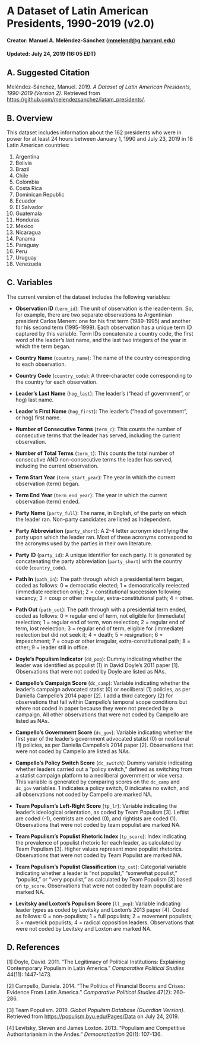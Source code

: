 # A Dataset of Latin American Presidents, 1990-2019 (v2.0)
####  Creator: Manuel A. Meléndez-Sánchez (mmelend@g.harvard.edu)
#### Updated: July 24, 2019 (16:05 EDT)

## A. Suggested Citation
Meléndez-Sánchez, Manuel. 2019. *A Dataset of Latin American Presidents, 1990-2019 (Version 2)*. Retrieved from https://github.com/melendezsanchez/latam_presidents/. 

## B. Overview

This dataset includes information about the 162 presidents who were in power for at least 24 hours between January 1, 1990 and July 23, 2019 in 18 Latin American countries: 

1. Argentina
2. Bolivia
3. Brazil
4. Chile
5. Colombia
6. Costa Rica
7. Dominican Republic
8. Ecuador
9. El Salvador
10. Guatemala
11. Honduras
12. Mexico
13. Nicaragua
14. Panama
15. Paraguay
16. Peru
17. Uruguay
18. Venezuela

## C. Variables

The current version of the dataset includes the following variables:


* **Observation ID** (`term_id`): The unit of observation is the leader-term. So, for example, there are two separate observations to Argentinian president Carlos Menem: one for his first term (1989-1995) and another for his second term (1995-1999). Each observation has a unique term ID captured by this variable. Term IDs concatenate a country code, the first word of the leader’s last name, and the last two integers of the year in which the term began. 

* **Country Name** (`country_name`):  The name of the country corresponding to each observation. 

* **Country Code** (`country_code`): A three-character code corresponding to the country for each observation.

* **Leader’s Last Name** (`hog_last`): The leader’s (“head of government”, or hog) last name.

* **Leader's First Name** (`hog_first`): The leader’s (“head of government”, or hog) first name.

* **Number of Consecutive Terms** (`term_c`): This counts the number of consecutive terms that the leader has served, including the current observation.
 
* **Number of Total Terms** (`term_t`): This counts the total number of consecutive AND non-consecutive terms the leader has served, including the current observation. 

* **Term Start Year** (`term_start_year`): The year in which the current observation (term) began.

* **Term End Year** (`term_end_year`): The year in which the current observation (term) ended. 

* **Party Name** (`party_full`): The name, in English, of the party on which the leader ran. Non-party candidates are listed as Independent. 

* **Party Abbreviation** (`party_short`): A 2-4 letter acronym identifying the party upon which the leader ran. Most of these acronyms correspond to the acronyms used by the parties in their own literature.

* **Party ID** (`party_id`): A unique identifier for each party. It is generated by concatenating the party abbreviation (`party_short`) with the country code (`country_code`).

* **Path In** (`path_in`): The path through which a presidential term began, coded as follows: 0 = democratic elected; 1 = democratically reelected (immediate reelection only); 2 = constitutional succession following vacancy; 3 = coup or other irregular, extra-constitutional path; 4 = other. 

* **Path Out** (`path_out`): The path through with a presidential term ended, coded as follows: 0 = regular end of term, not eligible for (immediate) reelection; 1 = regular end of term, won reelection; 2 = regular end of term, lost reelection; 3 = regular end of term, eligible for (immediate) reelection but did not seek it; 4 = death; 5 = resignation; 6 = impeachment; 7 = coup or other irregular, extra-constitutional path; 8 = other; 9 = leader still in office.

* **Doyle’s Populism Indicator** (`dd_pop`): Dummy indicating whether the leader was identified as populist (1) in David Doyle’s 2011 paper [1]. Observations that were not coded by Doyle are listed as NAs. 

* **Campello’s Campaign Score** (`dc_camp`): Variable indicating whether the leader’s campaign advocated statist (0) or neoliberal (1) policies, as per Daniella Campello’s 2014 paper [2].  I add a third category (2) for observations that fall within Campello’s temporal scope conditions but where not coded in paper because they were not preceded by a campaign. All other observations that were not coded by Campello are listed as NAs.

* **Campello’s Government Score** (`dc_gov`): Variable indicating whether the first year of the leader’s government advocated statist (0) or neoliberal (1) policies, as per Daniella Campello’s 2014 paper [2]. Observations that were not coded by Campello are listed as NAs.

* **Campello’s Policy Switch Score** (`dc_switch`): Dummy variable indicating whether leaders carried out a “policy switch,” defined as switching from a statist campaign platform to a neoliberal government or vice versa. This variable is generated by comparing scores on the `dc_camp` and `dc_gov` variables. 1 indicates a policy switch, 0 indicates no switch, and all observations not coded by Campello are marked NA.

* **Team Populism’s Left-Right Score** (`tp_lr`): Variable indicating the leader’s ideological orientation, as coded by Team Populism [3]. Leftist are coded (-1), centrists are coded (0), and rightists are coded (1). Observations that were not coded by team populist are marked NA.

* **Team Populism’s Populist Rhetoric Index** (`tp_score`): Index indicating the prevalence of populist rhetoric for each leader, as calculated by Team Populism [3]. Higher values represent more populist rhetorics. Observations that were not coded by Team Populist are marked NA.

* **Team Populism’s Populist Classification** (`tp_cat`): Categorial variable indicating whether a leader is “not populist,” “somewhat populist,” “populist,” or “very populist,” as calculated by Team Populism [3] based on `tp_score`.  Observations that were not coded by team populist are marked NA.

* **Levitsky and Loxton’s Populism Score** (`ll_pop`): Variable indicating leader types as coded by Levitsky and Loxton’s 2013 paper [4]. Coded as follows: 0 = non-populists; 1 = full populists; 2 = movement populists; 3 = maverick populists; 4 = radical opposition leaders. Observations that were not coded by Levitsky and Loxton are marked NA.




## D. References

[1]  Doyle, David. 2011. “The Legitimacy of Political Institutions: Explaining Contemporary Populism in Latin America.” *Comparative Political Studies* 44(11): 1447-1473. 

[2]  Campello, Daniela. 2014. “The Politics of Financial Booms and Crises: Evidence From Latin America.” *Comparative Political Studies* 47(2): 260-286.

[3]  Team Populism. 2019. *Global Populism Database (Guardian Version)*. Retrieved from https://populism.byu.edu/Pages/Data on July 24, 2019. 

[4]  Levitsky, Steven and James Loxton. 2013. “Populism and Competitive Authoritarianism in the Andes.” *Democratization* 20(1): 107-136.




